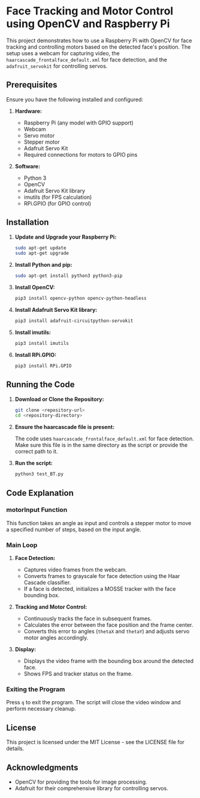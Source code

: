 # Face Tracking and Motor Control using OpenCV and Raspberry Pi

This project demonstrates how to use a Raspberry Pi with OpenCV for face tracking and controlling motors based on the detected face's position. The setup uses a webcam for capturing video, the `haarcascade_frontalface_default.xml` for face detection, and the `adafruit_servokit` for controlling servos.

## Prerequisites

Ensure you have the following installed and configured:

1. **Hardware:**
   - Raspberry Pi (any model with GPIO support)
   - Webcam
   - Servo motor
   - Stepper motor
   - Adafruit Servo Kit
   - Required connections for motors to GPIO pins

2. **Software:**
   - Python 3
   - OpenCV
   - Adafruit Servo Kit library
   - imutils (for FPS calculation)
   - RPi.GPIO (for GPIO control)

## Installation

1. **Update and Upgrade your Raspberry Pi:**

    ```bash
    sudo apt-get update
    sudo apt-get upgrade
    ```

2. **Install Python and pip:**

    ```bash
    sudo apt-get install python3 python3-pip
    ```

3. **Install OpenCV:**

    ```bash
    pip3 install opencv-python opencv-python-headless
    ```

4. **Install Adafruit Servo Kit library:**

    ```bash
    pip3 install adafruit-circuitpython-servokit
    ```

5. **Install imutils:**

    ```bash
    pip3 install imutils
    ```

6. **Install RPi.GPIO:**

    ```bash
    pip3 install RPi.GPIO
    ```

## Running the Code

1. **Download or Clone the Repository:**

    ```bash
    git clone <repository-url>
    cd <repository-directory>
    ```

2. **Ensure the haarcascade file is present:**

    The code uses `haarcascade_frontalface_default.xml` for face detection. Make sure this file is in the same directory as the script or provide the correct path to it.

3. **Run the script:**

    ```bash
    python3 test_BT.py
    ```

## Code Explanation

### motorInput Function

This function takes an angle as input and controls a stepper motor to move a specified number of steps, based on the input angle.

### Main Loop

1. **Face Detection:**
   - Captures video frames from the webcam.
   - Converts frames to grayscale for face detection using the Haar Cascade classifier.
   - If a face is detected, initializes a MOSSE tracker with the face bounding box.

2. **Tracking and Motor Control:**
   - Continuously tracks the face in subsequent frames.
   - Calculates the error between the face position and the frame center.
   - Converts this error to angles (`thetaX` and `thetaY`) and adjusts servo motor angles accordingly.

3. **Display:**
   - Displays the video frame with the bounding box around the detected face.
   - Shows FPS and tracker status on the frame.

### Exiting the Program

Press `q` to exit the program. The script will close the video window and perform necessary cleanup.

## License

This project is licensed under the MIT License - see the LICENSE file for details.

## Acknowledgments

- OpenCV for providing the tools for image processing.
- Adafruit for their comprehensive library for controlling servos.
